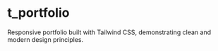 # t_portfolio
Responsive portfolio built with Tailwind CSS, demonstrating clean and modern design principles.
